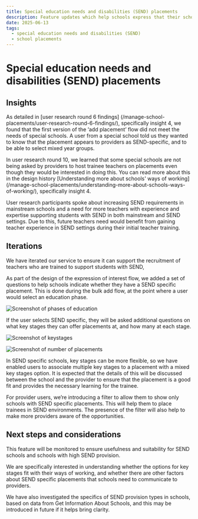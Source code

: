 ```yaml
---
title: Special education needs and disabilities (SEND) placements
description: Feature updates which help schools express that their school has SEND placements available at their school
date: 2025-06-13
tags:
  - special education needs and disabilities (SEND)
  - school placements
---
```


# Special education needs and disabilities (SEND) placements

## Insights

As detailed in [user research round 6 findings] (/manage-school-placements/user-research-round-6-findings/), specifically insight 4, we found that the first version of the ‘add placement’ flow did not meet the needs of special schools. A user from a special school told us they wanted to know that the placement appears to providers as SEND-specific, and to be able to select mixed year groups.

In user research round 10, we learned that some special schools are not being asked by providers to host trainee teachers on placements even though they would be interested in doing this. You can read more about this in the design history [Understanding more about schools' ways of working] (/manage-school-placements/understanding-more-about-schools-ways-of-working/), specifically insight 4.

User research participants spoke about increasing SEND requirements in mainstream schools and a need for more teachers with experience and expertise supporting students with SEND in both mainstream and SEND settings. Due to this, future teachers need would benefit from gaining teacher experience in SEND settings during their initial teacher training.

## Iterations

We have iterated our service to ensure it can support the recruitment of teachers who are trained to support students with SEND,

As part of the design of the expression of interest flow, we added a set of questions to help schools indicate whether they have a SEND specific placement. This is done during the bulk add flow, at the point where a user would select an education phase.

![Screenshot of phases of education](a-send-phases.png "Screenshot shows the question related to phases of education which now features a SEND option")

If the user selects SEND specific, they will be asked additional questions on what key stages they can offer placements at, and how many at each stage.

![Screenshot of keystages](b-send-keystages.png "Screenshot shows the ability for users to select relevant keystages to their SEND placement")

![Screenshot of number of placements](d-send-howmany.png "Screenshot shows question relating to how many SEND placements a school can offer, and in which key stages")

In SEND specific schools, key stages can be more flexible, so we have enabled users to associate multiple key stages to a placement with a mixed key stages option. It is expected that the details of this will be discussed between the school and the provider to ensure that the placement is a good fit and provides the necessary learning for the trainee.

For provider users, we’re introducing a filter to allow them to show only schools with SEND specific placements. This will help them to place trainees in SEND environments. The presence of the filter will also help to make more providers aware of the opportunities.

## Next steps and considerations

This feature will be monitored to ensure usefulness and suitability for SEND schools and schools with high SEND provision.

We are specifically interested in understanding whether the options for key stages fit with their ways of working, and whether there are other factors about SEND specific placements that schools need to communicate to providers.

We have also investigated the specifics of SEND provision types in schools, based on data from Get Information About Schools, and this may be introduced in future if it helps bring clarity.

